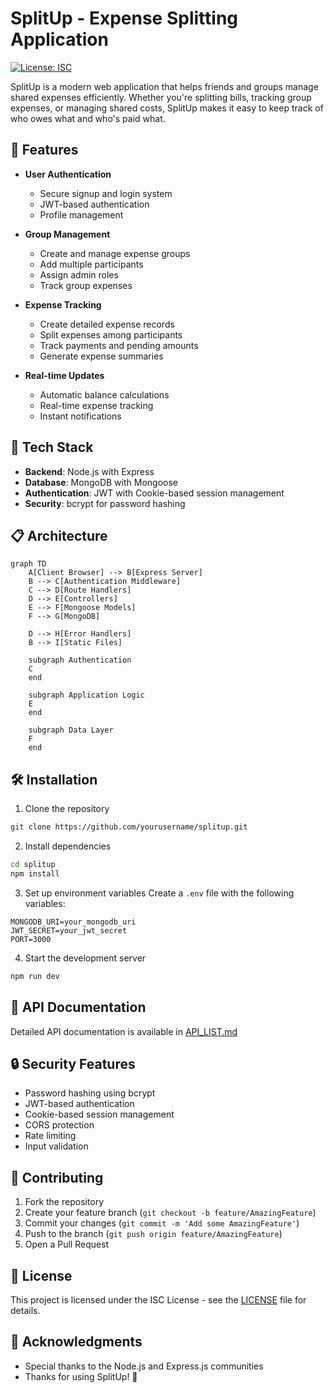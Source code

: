 # SplitUp - Expense Splitting Application

[![License: ISC](https://img.shields.io/badge/License-ISC-blue.svg)](https://opensource.org/licenses/ISC)

SplitUp is a modern web application that helps friends and groups manage shared expenses efficiently. Whether you're splitting bills, tracking group expenses, or managing shared costs, SplitUp makes it easy to keep track of who owes what and who's paid what.

## 🚀 Features

- **User Authentication**

  - Secure signup and login system
  - JWT-based authentication
  - Profile management

- **Group Management**

  - Create and manage expense groups
  - Add multiple participants
  - Assign admin roles
  - Track group expenses

- **Expense Tracking**

  - Create detailed expense records
  - Split expenses among participants
  - Track payments and pending amounts
  - Generate expense summaries

- **Real-time Updates**
  - Automatic balance calculations
  - Real-time expense tracking
  - Instant notifications

## 📱 Tech Stack

- **Backend**: Node.js with Express
- **Database**: MongoDB with Mongoose
- **Authentication**: JWT with Cookie-based session management
- **Security**: bcrypt for password hashing

## 📋 Architecture

```mermaid
graph TD
    A[Client Browser] --> B[Express Server]
    B --> C[Authentication Middleware]
    C --> D[Route Handlers]
    D --> E[Controllers]
    E --> F[Mongoose Models]
    F --> G[MongoDB]

    D --> H[Error Handlers]
    B --> I[Static Files]

    subgraph Authentication
    C
    end

    subgraph Application Logic
    E
    end

    subgraph Data Layer
    F
    end
```

## 🛠️ Installation

1. Clone the repository

```bash
git clone https://github.com/yourusername/splitup.git
```

2. Install dependencies

```bash
cd splitup
npm install
```

3. Set up environment variables
   Create a `.env` file with the following variables:

```
MONGODB_URI=your_mongodb_uri
JWT_SECRET=your_jwt_secret
PORT=3000
```

4. Start the development server

```bash
npm run dev
```

## 📝 API Documentation

Detailed API documentation is available in [API_LIST.md](API_LIST.md)

## 🔒 Security Features

- Password hashing using bcrypt
- JWT-based authentication
- Cookie-based session management
- CORS protection
- Rate limiting
- Input validation

## 🤝 Contributing

1. Fork the repository
2. Create your feature branch (`git checkout -b feature/AmazingFeature`)
3. Commit your changes (`git commit -m 'Add some AmazingFeature'`)
4. Push to the branch (`git push origin feature/AmazingFeature`)
5. Open a Pull Request

## 📄 License

This project is licensed under the ISC License - see the [LICENSE](LICENSE) file for details.

## 🙏 Acknowledgments

- Special thanks to the Node.js and Express.js communities
- Thanks for using SplitUp! 🚀
